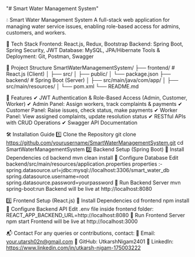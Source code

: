 "# Smart Water Management System" 

💧 Smart Water Management System
A full-stack web application for managing water service issues, enabling role-based access for admins, customers, and workers.

🚀 Tech Stack
Frontend: React.js, Redux, Bootstrap
Backend: Spring Boot, Spring Security, JWT
Database: MySQL, JPA/Hibernate
Tools & Deployment: Git, Postman, Swagger

📂 Project Structure
SmartWaterManagementSystem/
├── frontend/   # React.js (Client)
│   ├── src/
│   ├── public/
│   └── package.json
├── backend/    # Spring Boot (Server)
│   ├── src/main/java/com/app/
│   ├── src/main/resources/
│   └── pom.xml
└── README.md

🚀 Features
✔ JWT Authentication & Role-Based Access (Admin, Customer, Worker)
✔ Admin Panel: Assign workers, track complaints & payments
✔ Customer Panel: Raise issues, check status, make payments
✔ Worker Panel: View assigned complaints, update resolution status
✔ RESTful APIs with CRUD Operations
✔ Swagger API Documentation

🛠️ Installation Guide
1️⃣ Clone the Repository
git clone https://github.com/yourusername/SmartWaterManagementSystem.git
cd SmartWaterManagementSystem
2️⃣ Backend Setup (Spring Boot)
🔹 Install Dependencies
cd backend
mvn clean install
🔹 Configure Database
Edit backend/src/main/resources/application.properties
properties :-
spring.datasource.url=jdbc:mysql://localhost:3306/smart_water_db
spring.datasource.username=root
spring.datasource.password=yourpassword
🔹 Run Backend Server
mvn spring-boot:run
Backend will be live at http://localhost:8080

3️⃣ Frontend Setup (React.js)
🔹 Install Dependencies
cd frontend
npm install
🔹 Configure Backend API
Edit .env file inside frontend folder:
REACT_APP_BACKEND_URL=http://localhost:8080
🔹 Run Frontend Server
npm start
Frontend will be live at http://localhost:3000

📬 Contact
For any queries or contributions, contact:
📧 Email: your.utarsh02n@gmail.com
🔗 GitHub: UtkarshNigam2401
🔗 LinkedIn: https://www.linkedin.com/in/utkarsh-nigam-175003222